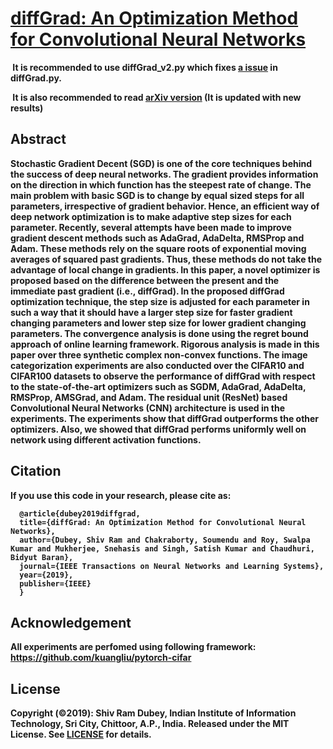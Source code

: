 # [diffGrad: An Optimization Method for Convolutional Neural Networks](https://ieeexplore.ieee.org/document/8939562) 

<strong><span class="color-blue"></span><sup><img style="display:inline"
                      src="https://josaa.nic.in/webinfocms/Images/newicon.gif" alt="" /></sup> <span class="newNews">It is recommended to use diffGrad_v2.py which fixes [a issue](https://github.com/shivram1987/diffGrad/issues/2) in diffGrad.py.

<strong><span class="color-blue"></span><sup><img style="display:inline"
                      src="https://josaa.nic.in/webinfocms/Images/newicon.gif" alt="" /></sup> <span class="newNews"> It is also recommended to read [arXiv version](https://arxiv.org/abs/1909.11015) (It is updated with new results)

## Abstract

Stochastic Gradient Decent (SGD) is one of the core techniques behind the success of deep neural networks. The gradient provides information on the direction in which function has the steepest rate of change. The main problem with basic SGD is to change by equal sized steps for all parameters, irrespective of gradient behavior. Hence, an efficient way of deep network optimization is to make adaptive step sizes for each parameter. Recently, several attempts have been made to improve gradient descent methods such as AdaGrad, AdaDelta, RMSProp and Adam. These methods rely on the square roots of exponential moving averages of squared past gradients. Thus, these methods do not take the advantage of local change in gradients. In this paper, a novel optimizer is proposed based on the difference between the present and the immediate past gradient (i.e., diffGrad). In the proposed diffGrad optimization technique, the step size is adjusted for each parameter in such a way that it should have a larger step size for faster gradient changing parameters and lower step size for lower gradient changing parameters. The convergence analysis is done using the regret bound approach of online learning framework. Rigorous analysis is made in this paper over three synthetic complex non-convex functions. The image categorization experiments are also conducted over the CIFAR10 and CIFAR100 datasets to observe the performance of diffGrad with respect to the state-of-the-art optimizers such as SGDM, AdaGrad, AdaDelta, RMSProp, AMSGrad, and Adam. The residual unit (ResNet) based Convolutional Neural Networks (CNN) architecture is used in the experiments. The experiments show that diffGrad outperforms the other optimizers. Also, we showed that diffGrad performs uniformly well on network using different activation functions.

## Citation


If you use this code in your research, please cite as:

      @article{dubey2019diffgrad,
      title={diffGrad: An Optimization Method for Convolutional Neural Networks},
      author={Dubey, Shiv Ram and Chakraborty, Soumendu and Roy, Swalpa Kumar and Mukherjee, Snehasis and Singh, Satish Kumar and Chaudhuri, Bidyut Baran},
      journal={IEEE Transactions on Neural Networks and Learning Systems},
      year={2019},
      publisher={IEEE}
      }

## Acknowledgement

All experiments are perfomed using following framework: https://github.com/kuangliu/pytorch-cifar


## License

Copyright (©2019): Shiv Ram Dubey, Indian Institute of Information Technology, Sri City, Chittoor, A.P., India. Released under the MIT License. See [LICENSE](LICENSE) for details.
